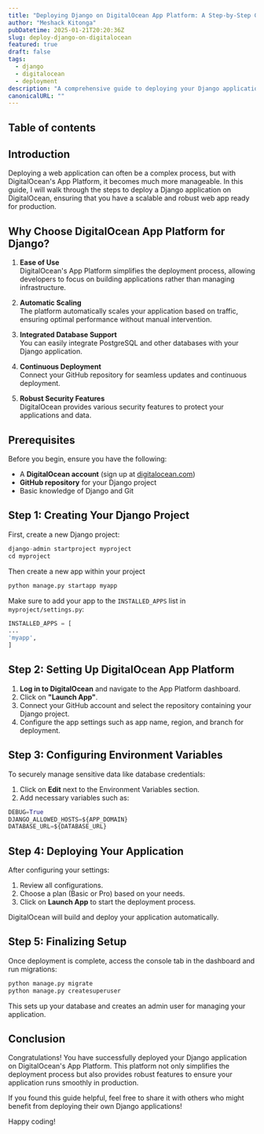```yaml
---
title: "Deploying Django on DigitalOcean App Platform: A Step-by-Step Guide"
author: "Meshack Kitonga"
pubDatetime: 2025-01-21T20:20:36Z
slug: deploy-django-on-digitalocean
featured: true
draft: false
tags:
  - django
  - digitalocean
  - deployment
description: "A comprehensive guide to deploying your Django application on DigitalOcean's App Platform."
canonicalURL: ""
---
```


## Table of contents

## Introduction

Deploying a web application can often be a complex process, but with DigitalOcean's App Platform, it becomes much more manageable.
In this guide, I will walk through the steps to deploy a Django application on DigitalOcean, ensuring that you have a scalable and robust web app ready for production.

## Why Choose DigitalOcean App Platform for Django?

1. **Ease of Use**  
   DigitalOcean's App Platform simplifies the deployment process, allowing developers to focus on building applications rather than managing infrastructure.

2. **Automatic Scaling**  
   The platform automatically scales your application based on traffic, ensuring optimal performance without manual intervention.

3. **Integrated Database Support**  
   You can easily integrate PostgreSQL and other databases with your Django application.

4. **Continuous Deployment**  
   Connect your GitHub repository for seamless updates and continuous deployment.

5. **Robust Security Features**  
   DigitalOcean provides various security features to protect your applications and data.

## Prerequisites

Before you begin, ensure you have the following:

- A **DigitalOcean account** (sign up at [digitalocean.com](https://www.digitalocean.com/))
- **GitHub repository** for your Django project
- Basic knowledge of Django and Git

## Step 1: Creating Your Django Project

First, create a new Django project:

```python
django-admin startproject myproject
cd myproject
```

Then create a new app within your project

```python
python manage.py startapp myapp
```

Make sure to add your app to the `INSTALLED_APPS` list in `myproject/settings.py`:

```python
INSTALLED_APPS = [
...
'myapp',
]
```

## Step 2: Setting Up DigitalOcean App Platform

1. **Log in to DigitalOcean** and navigate to the App Platform dashboard.
2. Click on **"Launch App"**.
3. Connect your GitHub account and select the repository containing your Django project.
4. Configure the app settings such as app name, region, and branch for deployment.

## Step 3: Configuring Environment Variables

To securely manage sensitive data like database credentials:

1. Click on **Edit** next to the Environment Variables section.
2. Add necessary variables such as:

```python
DEBUG=True
DJANGO_ALLOWED_HOSTS=${APP_DOMAIN}
DATABASE_URL=${DATABASE_URL}
```

## Step 4: Deploying Your Application

After configuring your settings:

1. Review all configurations.
2. Choose a plan (Basic or Pro) based on your needs.
3. Click on **Launch App** to start the deployment process.

DigitalOcean will build and deploy your application automatically.

## Step 5: Finalizing Setup

Once deployment is complete, access the console tab in the dashboard and run migrations:

```python
python manage.py migrate
python manage.py createsuperuser
```

This sets up your database and creates an admin user for managing your application.

## Conclusion

Congratulations! You have successfully deployed your Django application on DigitalOcean's App Platform. This platform not only simplifies the deployment process but also provides robust features to ensure your application runs smoothly in production.

If you found this guide helpful, feel free to share it with others who might benefit from deploying their own Django applications!

Happy coding!
